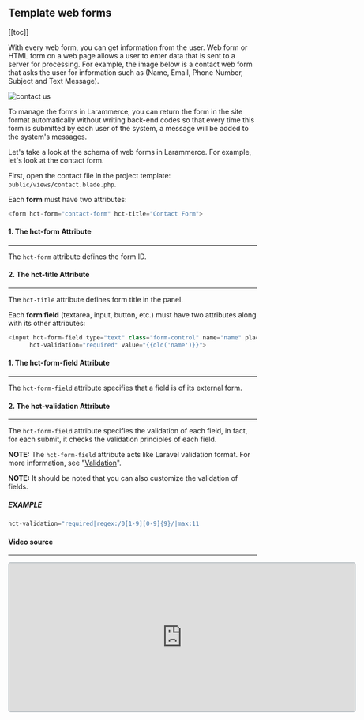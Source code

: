 ## Template web forms

[[toc]]

With every web form, you can get information from the user.
Web form or HTML form on a web page allows a user to enter data that is sent to a server for processing.
For example, the image below is a contact web form that asks the user for information such as (Name, Email, Phone Number, Subject and Text Message).

![contact us](/form.jpeg)

To manage the forms in Larammerce, you can return the form in the site format automatically without writing back-end codes so that every time this form is submitted by each user of the system, a message will be added to the system's messages.

Let's take a look at the schema of web forms in Larammerce.
For example, let's look at the contact form.

First, open the contact file in the project template: `public/views/contact.blade.php`.

Each **form** must have two attributes:

```php
<form hct-form="contact-form" hct-title="Contact Form">
```

#### 1. The hct-form Attribute

---

The `hct-form` attribute defines the form ID.

#### 2. The hct-title Attribute

---

The `hct-title` attribute defines form title in the panel.

Each **form field** (textarea, input, button, etc.) must have two attributes along with its other attributes:

```php
<input hct-form-field type="text" class="form-control" name="name" placeholder="Full Name"
      hct-validation="required" value="{{old('name')}}">
```

#### 1. The hct-form-field Attribute

---

The `hct-form-field` attribute specifies that a field is of its external form.

#### 2. The hct-validation Attribute

---

The `hct-form-field` attribute specifies the validation of each field, in fact, for each submit, it checks the validation principles of each field.

**NOTE:** The `hct-form-field` attribute acts like Laravel validation format.
For more information, see "[Validation](https://laravel.com/docs/9.x/validation)".

**NOTE:** It should be noted that you can also customize the validation of fields.

##### EXAMPLE

```php
hct-validation="required|regex:/0[1-9][0-9]{9}/|max:11
```

#### Video source

---

<iframe src="https://www.aparat.com/video/video/embed/videohash/cRab0/vt/frame"  height="300" width="700" style="  border: 2px solid #bdc3c7; border-radius: 5px; opacity: 1;" allowFullScreen="true"></iframe>
